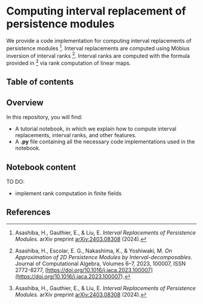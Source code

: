 # Computing interval replacement of persistence modules

We provide a code implementation for computing interval replacements of persistence modules [^1]. Interval replacements are computed using Möbius inversion of interval ranks [^2]. Interval ranks are computed with the formula provided in [^1] via rank computation of linear maps. 

## Table of contents

## Overview

In this repository, you will find:
- A tutorial notebook, in which we explain how to compute interval replacements, interval ranks, and other features.
- A **.py** file containing all the necessary code implementations used in the notebook.

## Notebook content



TO DO:
- implement rank computation in finite fields

## References

[^1]: Asashiba, H., Gauthier, E., & Liu, E. _Interval Replacements of Persistence Modules._ arXiv preprint [arXiv:2403.08308](https://arxiv.org/abs/2403.08308) (2024). 
[^2]: Asashiba, H., Escolar, E. G., Nakashima, K., & Yoshiwaki, M. _On Approximation of 2D Persistence Modules by Interval-decomposables._ Journal of Computational Algebra, Volumes 6–7, 2023, 100007, ISSN 2772-8277, [https://doi.org/10.1016/j.jaca.2023.100007](https://doi.org/10.1016/j.jaca.2023.100007).
